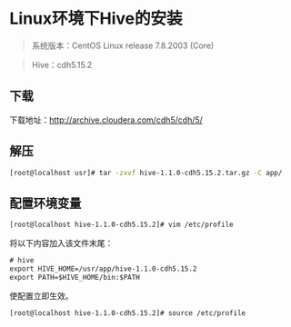 # Linux环境下Hive的安装
>系统版本：CentOS Linux release 7.8.2003 (Core)  
      
>Hive：cdh5.15.2
       
## 下载
下载地址：http://archive.cloudera.com/cdh5/cdh/5/
       
## 解压
```bash
[root@localhost usr]# tar -zxvf hive-1.1.0-cdh5.15.2.tar.gz -C app/
```
        
## 配置环境变量
```bash
[root@localhost hive-1.1.0-cdh5.15.2]# vim /etc/profile
```
       
将以下内容加入该文件末尾：
       
```html
# hive
export HIVE_HOME=/usr/app/hive-1.1.0-cdh5.15.2
export PATH=$HIVE_HOME/bin:$PATH
```
       
使配置立即生效。
        
```bash
[root@localhost hive-1.1.0-cdh5.15.2]# source /etc/profile
```